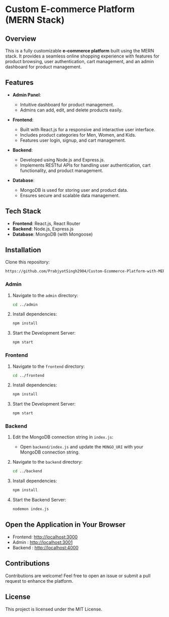 # Custom E-commerce Platform (MERN Stack)

## Overview

This is a fully customizable **e-commerce platform** built using the MERN stack. It provides a seamless online shopping experience with features for product browsing, user authentication, cart management, and an admin dashboard for product management.

## Features

- **Admin Panel**:
  - Intuitive dashboard for product management.
  - Admins can add, edit, and delete products easily.

- **Frontend**:
  - Built with React.js for a responsive and interactive user interface.
  - Includes product categories for Men, Women, and Kids.
  - Features user login, signup, and cart management.

- **Backend**:
  - Developed using Node.js and Express.js.
  - Implements RESTful APIs for handling user authentication, cart functionality, and product management.

- **Database**:
  - MongoDB is used for storing user and product data.
  - Ensures secure and scalable data management.

## Tech Stack

- **Frontend**: React.js, React Router
- **Backend**: Node.js, Express.js
- **Database**: MongoDB (with Mongoose)


## Installation

Clone this repository:
   ```bash
   https://github.com/PrabjyotSingh2904/Custom-Ecommerce-Platform-with-MERN.git
   ```
### Admin

1. Navigate to the `admin` directory:
    ```bash
    cd ../admin
    ```

2. Install dependencies:
    ```bash
    npm install
    ```

3. Start the Development Server:
    ```bash
    npm start
    ```

### Frontend

1. Navigate to the `frontend` directory:
    ```bash
    cd ../frontend
    ```

2. Install dependencies:
    ```bash
    npm install
    ```

3. Start the Development Server:
    ```bash
    npm start
    ```

### Backend

1. Edit the MongoDB connection string in `index.js`:
   - Open `backend/index.js` and update the `MONGO_URI` with your MongoDB connection string.


2. Navigate to the `backend` directory:
    ```bash
    cd ../backend
    ```

3. Install dependencies:
    ```bash
    npm install
    ```

4. Start the Backend Server:
    ```bash
    nodemon index.js
    ```
## Open the Application in Your Browser

- Frontend: [http://localhost:3000](http://localhost:3000)
- Admin : [http://localhost:3001](http://localhost:3001)
- Backend : [http://localhost:4000](http://localhost:4000)

## Contributions

Contributions are welcome! Feel free to open an issue or submit a pull request to enhance the platform.

## License

This project is licensed under the MIT License.


